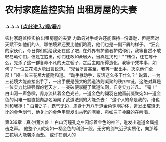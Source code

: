 # 农村家庭监控实拍 出租房屋的夫妻

### →→→ <a href="http://3t3e.com/index.html">[点此进入/观/看/]</a>

农村家庭监控实拍 出租房屋的夫妻
力敌的对手或许还能保持一份谦逊，但是面对天赋不如他们的人，哪怕境界还要比他们略高，他们也是一副不屑的样子。
    “狂妄的家伙们，今日你们就给我死在这了吧，在外界有护道者护佑你们，我等自然不敢轻易动你们，但是在这里，你们还敢如此居大，当真是找死！”
    “诸位，还在等什么，先杀了这一群自命不凡的天之骄子，之后主殿所得造化，我等个凭本事，如何？”一位三花境大能出言说道。
    “兄台所言甚至，我等一起出手，灭杀他们全部！”领一位三花境大能附和道。
    “动手就动手，废话这么多干什么？”
    说着，一为三花境大能直接出手了，一出手便是强大的武道法则凝聚的秩序神链，这绝对算是一位实力比较强悍的老天才，一突破便掌握了武道法则，自身实力非凡。
    “嘣！”
    白山河一声急啸，周身流转着金色光芒，一道金色的翎羽在他面前凝聚宛如一道金色的闪电一般直接向那名凝聚了武道法则的大能杀去：
    “这个人的命是我的，谁也别和我抢！”
    白帝之子，霸气无边，周身十万八千道金色翎羽护体，迸发出璀璨无比的金色剑气，他身上的金色甲胄发出古老的呢喃，宛如三千神魔的在吟唱。

第339章：真·洪荒凶兽！
    白山河瞳孔之中闪烁着金色的神芒，迸发出道道金属撞击之声。
    他整个人就宛如一柄金色的利剑一般，无穷的剑气近乎实质化，向那尊三花境大能袭杀而去。
    或许在别人的
